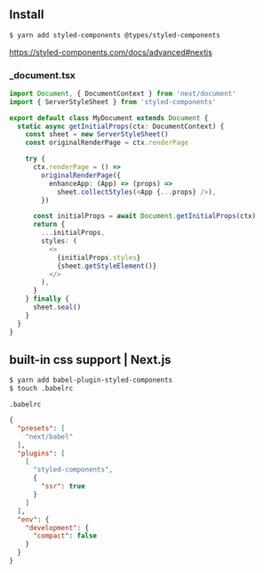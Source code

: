 ## Install

```bash
$ yarn add styled-components @types/styled-components
```

https://styled-components.com/docs/advanced#nextjs

### _document.tsx

```typescript jsx
import Document, { DocumentContext } from 'next/document'
import { ServerStyleSheet } from 'styled-components'

export default class MyDocument extends Document {
  static async getInitialProps(ctx: DocumentContext) {
    const sheet = new ServerStyleSheet()
    const originalRenderPage = ctx.renderPage

    try {
      ctx.renderPage = () =>
        originalRenderPage({
          enhanceApp: (App) => (props) =>
            sheet.collectStyles(<App {...props} />),
        })

      const initialProps = await Document.getInitialProps(ctx)
      return {
        ...initialProps,
        styles: (
          <>
            {initialProps.styles}
            {sheet.getStyleElement()}
          </>
        ),
      }
    } finally {
      sheet.seal()
    }
  }
}
```

## built-in css support | Next.js

```bash
$ yarn add babel-plugin-styled-components
$ touch .babelrc
```

`.babelrc`

```json
{
  "presets": [
    "next/babel"
  ],
  "plugins": [
    [
      "styled-components",
      {
        "ssr": true
      }
    ]
  ],
  "env": {
    "development": {
      "compact": false
    }
  }
}
```
